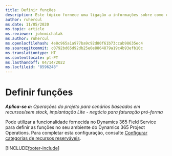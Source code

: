 ```yaml
---
title: Definir funções
description: Este tópico fornece uma ligação a informações sobre como configurar categorias de recursos reserváveis.
author: ruhercul
ms.date: 11/05/2020
ms.topic: article
ms.reviewer: johnmichalak
ms.author: ruhercul
ms.openlocfilehash: 4e8c965a1a977ba9c92d80f61b73ccab98635ec4
ms.sourcegitcommit: c0792bd65d92db25e0e8864879a19c4b93efb10c
ms.translationtype: HT
ms.contentlocale: pt-PT
ms.lasthandoff: 04/14/2022
ms.locfileid: "8596248"
---
```

# <a name="define-roles"></a>Definir funções

_**Aplica-se a:** Operações do projeto para cenários baseados em recursos/sem stock, implantação Lite - negócio para faturação pró-forma_

Pode utilizar a funcionalidade fornecida no Dynamics 365 Field Service para definir as funções no seu ambiente do Dynamics 365 Project Operations. Para completar esta configuração, consulte [Configurar categorias de recursos reserváveis](/dynamics365/field-service/set-up-bookable-resource-categories).


[!INCLUDE[footer-include](../includes/footer-banner.md)]